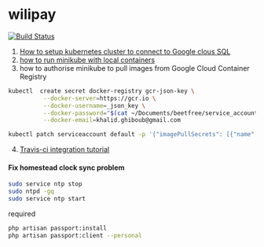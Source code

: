 # wilipay
[![Build Status](https://travis-ci.com/wilipay/wilipay.svg?token=gre7NQjoinSkmrrbkqMV&branch=master)](https://travis-ci.com/wilipay/wilipay)
1. [How to setup kubernetes cluster to connect to Google clous SQL](https://cloud.google.com/sql/docs/postgres/connect-kubernetes-engine)
2. [how to run minikube with local containers](https://stackoverflow.com/questions/42564058/how-to-use-local-docker-images-in-kubernetes/42564211)
3. how to authorise minikube to pull images from Google Cloud Container Registry
```bash
kubectl  create secret docker-registry gcr-json-key \
          --docker-server=https://gcr.io \
          --docker-username=_json_key \
          --docker-password="$(cat ~/Documents/beetfree/service_accounts/gcr-test.json)" \
          --docker-email=khalid.ghiboub@gmail.com
```

```bash 
kubectl patch serviceaccount default -p '{"imagePullSecrets": [{"name": "gcr-json-key"}]}'
```
4. [Travis-ci integration tutorial](https://medium.com/google-cloud/continuous-delivery-in-a-microservice-infrastructure-with-google-container-engine-docker-and-fb9772e81da7)

#### Fix homestead clock sync problem
```bash 
sudo service ntp stop
sudo ntpd -gq
sudo service ntp start
```
required
```bash 
php artisan passport:install
php artisan passport:client --personal
```

